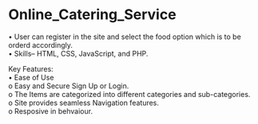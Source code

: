 # Online_Catering_Service
•	User can register in the site and select the food option which is to be orderd accordingly.             
•	Skills– HTML, CSS, JavaScript, and PHP.

Key Features:                                                 
•	Ease of Use                                             
    o	Easy and Secure Sign Up or Login.                       
    o	The Items are categorized into different categories and sub-categories.                  
    o	Site provides seamless Navigation features.                               
    o	Resposive in behvaiour.

